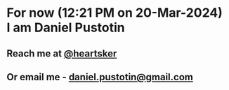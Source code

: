 # For now (12:21 PM on 20-Mar-2024) I am Daniel Pustotin
## Reach me at [@heartsker](https://t.me/heartsker)
## Or email me - daniel.pustotin@gmail.com
